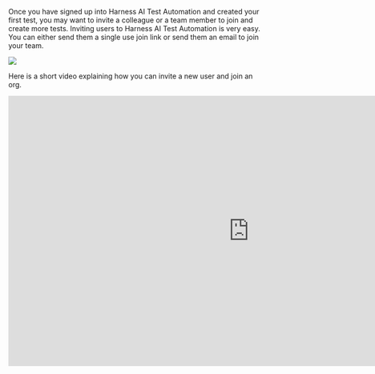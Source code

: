 Once you have signed up into Harness AI Test Automation and created your first test, you may want to invite a colleague or a team member to join and create more tests. Inviting users to Harness AI Test Automation is very easy. You can either send them a single use join link or send them an email to join your team.&#x20;

![](https://archbee-image-uploads.s3.amazonaws.com/TK24Pi0IzdXKBLm-pUBmm/Lf0zD4FWY3KVpnyTaoEji_invite-users.png)

Here is a short video explaining how you can invite a new user and join an org.&#x20;
<iframe src="https://www.loom.com/embed/5937dc87d699488b8be2ec9dfc2c02bb" width="960" height="540" frameborder="0" allowfullscreen></iframe>



